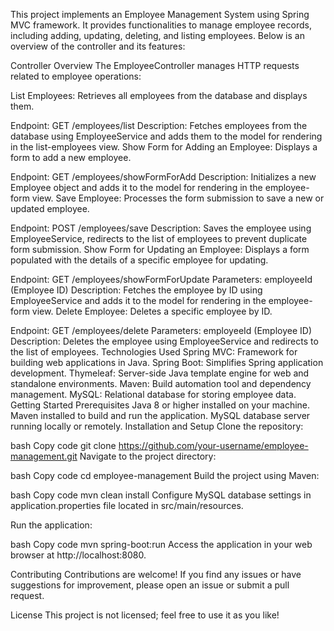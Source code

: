 This project implements an Employee Management System using Spring MVC framework. It provides functionalities to manage employee records, including adding, updating, deleting, and listing employees. Below is an overview of the controller and its features:

Controller Overview
The EmployeeController manages HTTP requests related to employee operations:

List Employees: Retrieves all employees from the database and displays them.

Endpoint: GET /employees/list
Description: Fetches employees from the database using EmployeeService and adds them to the model for rendering in the list-employees view.
Show Form for Adding an Employee: Displays a form to add a new employee.

Endpoint: GET /employees/showFormForAdd
Description: Initializes a new Employee object and adds it to the model for rendering in the employee-form view.
Save Employee: Processes the form submission to save a new or updated employee.

Endpoint: POST /employees/save
Description: Saves the employee using EmployeeService, redirects to the list of employees to prevent duplicate form submission.
Show Form for Updating an Employee: Displays a form populated with the details of a specific employee for updating.

Endpoint: GET /employees/showFormForUpdate
Parameters: employeeId (Employee ID)
Description: Fetches the employee by ID using EmployeeService and adds it to the model for rendering in the employee-form view.
Delete Employee: Deletes a specific employee by ID.

Endpoint: GET /employees/delete
Parameters: employeeId (Employee ID)
Description: Deletes the employee using EmployeeService and redirects to the list of employees.
Technologies Used
Spring MVC: Framework for building web applications in Java.
Spring Boot: Simplifies Spring application development.
Thymeleaf: Server-side Java template engine for web and standalone environments.
Maven: Build automation tool and dependency management.
MySQL: Relational database for storing employee data.
Getting Started
Prerequisites
Java 8 or higher installed on your machine.
Maven installed to build and run the application.
MySQL database server running locally or remotely.
Installation and Setup
Clone the repository:

bash
Copy code
git clone https://github.com/your-username/employee-management.git
Navigate to the project directory:

bash
Copy code
cd employee-management
Build the project using Maven:

bash
Copy code
mvn clean install
Configure MySQL database settings in application.properties file located in src/main/resources.

Run the application:

bash
Copy code
mvn spring-boot:run
Access the application in your web browser at http://localhost:8080.

Contributing
Contributions are welcome! If you find any issues or have suggestions for improvement, please open an issue or submit a pull request.

License
This project is not licensed; feel free to use it as you like!
